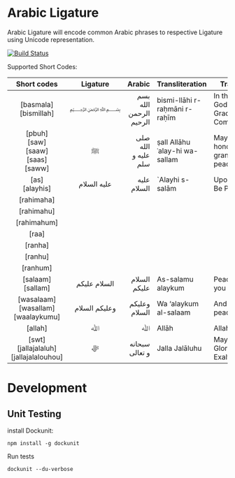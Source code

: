 Arabic Ligature
===============

Arabic Ligature will encode common Arabic phrases to respective Ligature using Unicode representation.

[![Build Status](https://travis-ci.org/azizur/arabic-ligature.svg?branch=master)](https://travis-ci.org/azizur/arabic-ligature)

Supported Short Codes:

| Short codes | Ligature | Arabic | Transliteration | Translation |
|:-:|:-:|---:|---|---|
| [basmala]<br />[bismillah] | &#65021; | &#1576;&#1587;&#1605; &#1575;&#1604;&#1604;&#1607; &#1575;&#1604;&#1585;&#1581;&#1605;&#1606; &#1575;&#1604;&#1585;&#1581;&#1610;&#1605; | bismi-llāhi r-raḥmāni r-raḥīm |  In the name of God, most Gracious, most Compassionate |
| [pbuh]<br />[saw]<br />[saaw]<br />[saas]<br />[saww] | &#65018; | &#1589;&#1604;&#1609; &#1575;&#1604;&#1604;&#1607; &#1593;&#1604;&#1610;&#1607; &#1608; &#1587;&#1604;&#1605; | ṣall Allāhu ʿalay-hi wa-sallam | May Allāh honor him and grant him peace |
| [as]<br />[alayhis] | &#1593;&#1604;&#1610;&#1607; &#1575;&#1604;&#1587;&#1604;&#1575;&#1605; | &#1593;&#1604;&#1610;&#1607; &#1575;&#1604;&#1587;&#1604;&#1575;&#1605; | `Alayhi s-salām | Upon Him/Her Be Peace |
| [rahimaha] |  |  |  |  |
| [rahimahu] |  |  |  |  |
| [rahimahum] |  |  |  |  |
| [raa] |  |  |  |  |
| [ranha] |  |  |  |  |
| [ranhu] |  |  |  |  |
| [ranhum] |  |  |  |  |
| [salaam]<br />[sallam] | &#1575;&#1604;&#1587;&#1604;&#1575;&#1605; &#1593;&#1604;&#1610;&#1603;&#1605; | &#1575;&#1604;&#1587;&#1604;&#1575;&#1605; &#1593;&#1604;&#1610;&#1603;&#1605; | As-salamu alaykum | Peace be upon you |
| [wasalaam]<br />[wasallam]<br />[waalaykumu] | &#1608;&#1593;&#1604;&#1610;&#1603;&#1605; &#1575;&#1604;&#1587;&#1604;&#1575;&#1605; | &#1608;&#1593;&#1604;&#1610;&#1603;&#1605; &#1575;&#1604;&#1587;&#1604;&#1575;&#1605; | Wa ‘alaykum al-salaam | And unto you peace |
| [allah] | &#65010; | &#65010; | Allāh | Allah (God) |
| [swt]<br />[jallajalaluh]<br />[jallajalalouhou] | &#xFDFB; | &#1587;&#1576;&#1581;&#1575;&#1606;&#1607; &#1608; &#1578;&#1593;&#1575;&#1604;&#1609; | Jalla Jalāluhu | May He be Glorified and Exalted |


# Development

## Unit Testing

install Dockunit:

```
npm install -g dockunit
```

Run tests
```
dockunit --du-verbose
```
